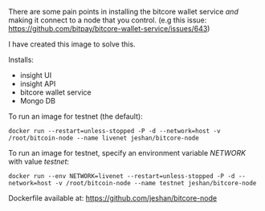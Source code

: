 There are some pain points in installing the bitcore wallet service *and* making it connect to a node that you control.
(e.g this issue: https://github.com/bitpay/bitcore-wallet-service/issues/643)

I have created this image to solve this.

Installs:
* insight UI
* insight API
* bitcore wallet service
* Mongo DB

To run an image for testnet (the default):

`docker run --restart=unless-stopped -P -d --network=host -v /root/bitcoin-node --name livenet jeshan/bitcore-node`

To run an image for testnet, specify an environment variable *NETWORK* with value *testnet*:

`docker run --env NETWORK=livenet --restart=unless-stopped -P -d --network=host -v /root/bitcoin-node --name testnet jeshan/bitcore-node`

Dockerfile available at:
https://github.com/jeshan/bitcore-node
